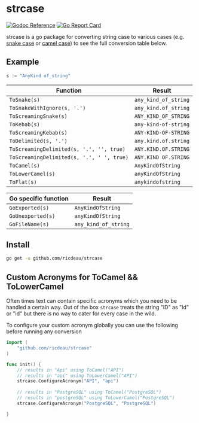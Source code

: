 # strcase
[![Godoc Reference](https://godoc.org/github.com/ricdeau/strcase?status.svg)](http://godoc.org/github.com/ricdeau/strcase)
[![Go Report Card](https://goreportcard.com/badge/github.com/ricdeau/strcase)](https://goreportcard.com/report/github.com/ricdeau/strcase)

strcase is a go package for converting string case to various cases (e.g. [snake case](https://en.wikipedia.org/wiki/Snake_case) or [camel case](https://en.wikipedia.org/wiki/CamelCase)) to see the full conversion table below.

## Example

```go
s := "AnyKind of_string"
```

| Function                                   | Result               |
|--------------------------------------------|----------------------|
| `ToSnake(s)`                               | `any_kind_of_string` |
| `ToSnakeWithIgnore(s, '.')`                | `any_kind.of_string` |
| `ToScreamingSnake(s)`                      | `ANY_KIND_OF_STRING` |
| `ToKebab(s)`                               | `any-kind-of-string` |
| `ToScreamingKebab(s)`                      | `ANY-KIND-OF-STRING` |
| `ToDelimited(s, '.')`                      | `any.kind.of.string` |
| `ToScreamingDelimited(s, '.', '', true)`   | `ANY.KIND.OF.STRING` |
| `ToScreamingDelimited(s, '.', ' ', true)`  | `ANY.KIND OF.STRING` |
| `ToCamel(s)`                               | `AnyKindOfString`    |
| `ToLowerCamel(s)`                          | `anyKindOfString`    |
| `ToFlat(s)`                                | `anykindofstring`    |

| Go specific function | Result               |
|----------------------|----------------------|
| `GoExported(s)`      | `AnyKindOfString`    |
| `GoUnexported(s)`    | `anyKindOfString`    |
| `GoFileName(s)`      | `any_kind_of_string` |

## Install

```bash
go get -u github.com/ricdeau/strcase
```

## Custom Acronyms for ToCamel && ToLowerCamel

Often times text can contain specific acronyms which you need to be handled a certain way.
Out of the box `strcase` treats the string "ID" as "Id" or "id" but there is no way to cater
for every case in the wild.

To configure your custom acronym globally you can use the following before running any conversion

```go
import (
    "github.com/ricdeau/strcase"
)

func init() {
    // results in "Api" using ToCamel("API")
    // results in "api" using ToLowerCamel("API")
    strcase.ConfigureAcronym("API", "api")
    
    // results in "PostgreSQL" using ToCamel("PostgreSQL")
    // results in "postgreSQL" using ToLowerCamel("PostgreSQL")
    strcase.ConfigureAcronym("PostgreSQL", "PostgreSQL")

}

```